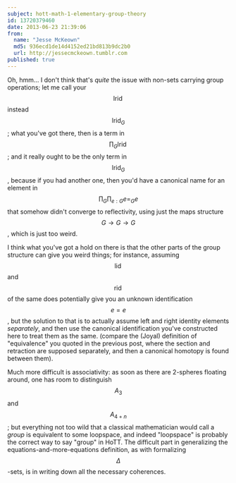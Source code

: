 ```yaml
---
subject: hott-math-1-elementary-group-theory
id: 13720379460
date: 2013-06-23 21:39:06
from:
  name: "Jesse McKeown"
  md5: 936ecd1de14d4152ed21bd813b9dc2b0
  url: http://jessecmckeown.tumblr.com
published: true
---
```

Oh, hmm... I don't think that's *quite* the issue with non-sets carrying group operations; let me call your $$\operatorname{lrid}$$ instead $$\operatorname{lrid}_G$$; what you've got there, then is a term in $$\prod_G \operatorname{lrid} $$; and it really ought to be the only term in $$\operatorname{lrid}_G$$, because if you had another one, then you'd have a canonical name for an element in $$\prod_G \prod_{e:G} e =_G e $$ that somehow didn't converge to reflectivity, using just the maps structure $$G \to G \to G$$, which is just too weird. 

I think what you've got a hold on there is that the other parts of the group structure can give you weird things; for instance, assuming $$\operatorname{lid}$$ and $$\operatorname{rid}$$ of the same does potentially give you an unknown identification $$e = e$$, but the solution to that is to actually assume left and right identity elements *separately*, and then use the canonical identification you've constructed here to treat them as the same. (compare the (Joyal) definition of "equivalence" you quoted in the previous post, where the section and retraction are supposed separately, and then a canonical homotopy is found between them). 

Much more difficult is associativity: as soon as there are 2-spheres floating around, one has room to distinguish $$A_3$$ and $$A_{4+n}$$; but everything not too wild that a classical mathematician would call a _group_ is equivalent to some loopspace, and indeed "loopspace" is probably the correct way to say "group" in HoTT. The difficult part in generalizing the equations-and-more-equations definition, as with formalizing $$\Delta$$-sets, is in writing down all the necessary coherences.
